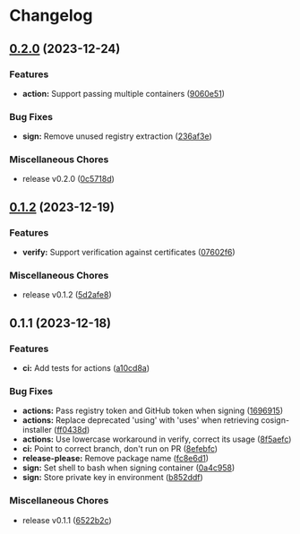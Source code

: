 # Changelog

## [0.2.0](https://github.com/EyeCantCU/cosign-action/compare/v0.1.2...v0.2.0) (2023-12-24)


### Features

* **action:** Support passing multiple containers ([9060e51](https://github.com/EyeCantCU/cosign-action/commit/9060e51a433488df4165dbb41799909950f37301))


### Bug Fixes

* **sign:** Remove unused registry extraction ([236af3e](https://github.com/EyeCantCU/cosign-action/commit/236af3e8affae9d4a272aa52bfd7b1c76558a0b0))


### Miscellaneous Chores

* release v0.2.0 ([0c5718d](https://github.com/EyeCantCU/cosign-action/commit/0c5718d954259d1b743e434b154132dc5b12a058))

## [0.1.2](https://github.com/EyeCantCU/cosign-action/compare/v0.1.1...v0.1.2) (2023-12-19)


### Features

* **verify:** Support verification against certificates ([07602f6](https://github.com/EyeCantCU/cosign-action/commit/07602f6adcc2f3126b9e229e5c5b076098a0289f))


### Miscellaneous Chores

* release v0.1.2 ([5d2afe8](https://github.com/EyeCantCU/cosign-action/commit/5d2afe8de63603906a26a792fffce38f3fdabfad))

## 0.1.1 (2023-12-18)


### Features

* **ci:** Add tests for actions ([a10cd8a](https://github.com/EyeCantCU/cosign-action/commit/a10cd8a119f8d5104b61dfe7852928a2dbb36eb0))


### Bug Fixes

* **actions:** Pass registry token and GitHub token when signing ([1696915](https://github.com/EyeCantCU/cosign-action/commit/1696915502815ed23d26fb05fd3a81de3416d874))
* **actions:** Replace deprecated 'using' with 'uses' when retrieving cosign-installer ([ff0438d](https://github.com/EyeCantCU/cosign-action/commit/ff0438d81fb0068c4c11ba454f0ed7eeb92d1767))
* **actions:** Use lowercase workaround in verify, correct its usage ([8f5aefc](https://github.com/EyeCantCU/cosign-action/commit/8f5aefc29f031cb4355e2f0794165e9b29927f4c))
* **ci:** Point to correct branch, don't run on PR ([8efebfc](https://github.com/EyeCantCU/cosign-action/commit/8efebfc0f93bbafcaa8c1e4f31dc5a84fa071f06))
* **release-please:** Remove package name ([fc8e6d1](https://github.com/EyeCantCU/cosign-action/commit/fc8e6d1098696ce611aa38c0d238ca0dbbb1f3a3))
* **sign:** Set shell to bash when signing container ([0a4c958](https://github.com/EyeCantCU/cosign-action/commit/0a4c958db6b5904b6785f3ad684c40d165ab141e))
* **sign:** Store private key in environment ([b852ddf](https://github.com/EyeCantCU/cosign-action/commit/b852ddf9b210103f231bc94786857457f56b3730))


### Miscellaneous Chores

* release v0.1.1 ([6522b2c](https://github.com/EyeCantCU/cosign-action/commit/6522b2c57049055a165ac73085987b1bbd4573e7))
